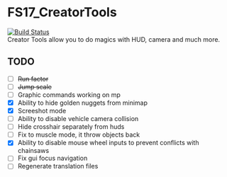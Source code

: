 # FS17_CreatorTools

[![Build Status](https://travis-ci.org/TyKonKet/FS17_CreatorTools.svg?branch=master)](https://travis-ci.org/TyKonKet/FS17_CreatorTools)  
Creator Tools allow you to do magics with HUD, camera and much more.
  
## TODO

- [ ] ~~Run factor~~
- [ ] ~~Jump scale~~
- [ ] Graphic commands working on mp  
- [x] Ability to hide golden nuggets from minimap  
- [x] Screeshot mode  
- [ ] Ability to disable vehicle camera collision
- [ ] Hide crosshair separately from huds
- [ ] Fix to muscle mode, it throw objects back
- [x] Ability to disable mouse wheel inputs to prevent conflicts with chainsaws
- [ ] Fix gui focus navigation
- [ ] Regenerate translation files